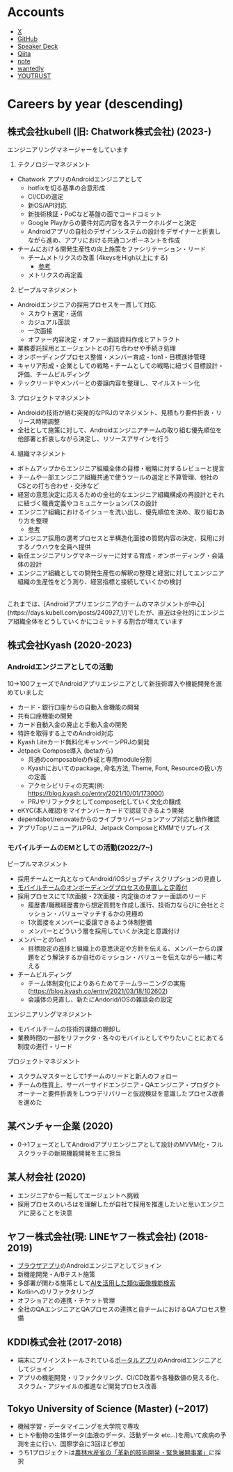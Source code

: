 # Accounts

- [X](https://x.com/sudo5in5k)
- [GitHub](https://github.com/sudo5in5k)
- [Speaker Deck](https://speakerdeck.com/sudo5in5k)
- [Qiita](https://qiita.com/sudo5in5k)
- [note](https://note.com/sudo5in5k)
- [wantedly](https://www.wantedly.com/id/sho_ushikubo_cw)
- [YOUTRUST](https://youtrust.jp/users/ussy0516)


# Careers by year (descending)

## 株式会社kubell (旧: Chatwork株式会社) (2023-)
エンジニアリングマネージャーをしています
1. テクノロジーマネジメント
- Chatwork アプリのAndroidエンジニアとして
    - hotfixを切る基準の合意形成
    - CI/CDの選定
    - 新OS/API対応
    - 新技術検証・PoCなど基盤の面でコードコミット
    - Google Playからの要件対応内容を各ステークホルダーと決定
    - Androidアプリの自社のデザインシステムの設計をデザイナーと折衷しながら進め、アプリにおける共通コンポーネントを作成
- チームにおける開発生産性の向上施策をファシリテーション・リード
    - チームメトリクスの改善 (4keysをHigh以上にする)
        - [参考](https://creators-note.chatwork.com/entry/2024/12/18/175518)
    - メトリクスの再定義
2. ピープルマネジメント
- Androidエンジニアの採用プロセスを一貫して対応
    - スカウト選定・送信
    - カジュアル面談
    - 一次面接
    - オファー内容決定・オファー面談資料作成とアトラクト
- 業務委託採用とエージェントとの打ち合わせや手続き処理
- オンボーディングプロセス整備・メンバー育成・1on1・目標進捗管理
- キャリア形成・企業としての戦略・チームとしての戦略に紐づく目標設計・評価、チームビルディング
- テックリードやメンバーとの委譲内容を整理し、マイルストーン化
3. プロジェクトマネジメント
- Androidの技術が絡む突発的なPRJのマネジメント、見積もり要件折衷・リリース時期調整
- 全社として施策に対して、Androidエンジニアチームの取り組む優先順位を他部署と折衷しながら決定し、リソースアサインを行う
4. 組織マネジメント
- ボトムアップからエンジニア組織全体の目標・戦略に対するレビューと提言
- チームや一部エンジニア組織共通で使うツールの選定と予算管理、他社のCSとの打ち合わせ・交渉など
- 経営の意思決定に応えるための全社的なエンジニア組織構成の再設計とそれに紐づく職責定義やコミュニケーションパスの設計
- エンジニア組織におけるイシューを洗い出し、優先順位を決め、取り組むあり方を整理
    - [参考](https://speakerdeck.com/sudo5in5k/gong-chuang-xing-enziniaringumanezimento-notiao-zhan-toshi-jian)
- エンジニア採用の選考プロセスと半構造化面接の質問内容の決定、採用に対するノウハウを全員へ提供
- 新任エンジニアリングマネージャーに対する育成・オンボーディング・会議体の設計
- エンジニア組織としての開発生産性の解釈の整理と経営に対してエンジニア組織の生産性をどう測り、経営指標と接続していくかの検討

<br>
これまでは、[Androidアプリエンジニアのチームのマネジメントが中心](https://days.kubell.com/posts/240927_1/)でしたが、直近は全社的にエンジニア組織全体をどうしていくかにコミットする割合が増えています

## 株式会社Kyash (2020-2023)
### Androidエンジニアとしての活動
10->100フェーズでAndroidアプリエンジニアとして新技術導入や機能開発を進めていました

- カード・銀行口座からの自動入金機能の開発
- 共有口座機能の開発
- カード自動入金の廃止と手動入金の開発
- 特許を取得する上でのAndroid対応
- Kyash Liteカード無料化キャンペーンPRJの開発
- Jetpack Compose導入 (betaから)
    - 共通のcomposableの作成と専用module分割
    - Kyashにおいてのpackage, 命名方法, Theme, Font, Resourceの扱い方の定義
    - アクセシビリティの充実(例: https://blog.kyash.co/entry/2021/10/01/173000)
    - PRJやリファクタとしてcompose化していく文化の醸成
- eKYC(本人確認)をマイナンバーカードで認証できるよう開発
- dependabot/renovateからのライブラリバージョンアップ対応と動作確認
- アプリTopリニューアルPRJ、Jetpack ComposeとKMMでリプレイス

### モバイルチームのEMとしての活動(2022/7~)

ピープルマネジメント
- 採用チームと一丸となってAndroid/iOSジョブディスクリプションの見直し
- [モバイルチームのオンボーディングプロセスの見直しと定義付](https://speakerdeck.com/sudo5in5k/kyashmobairuenzinianoonbodeingu)
- 採用プロセスにて1次面接・2次面接・内定後のオファー面談のリード
    - 履歴書/職務経歴書から想定質問を作成し進行、技術力ならびに会社とミッション・バリューマッチするかの見極め
    - 1次面接をメンバーに委譲できるよう体制整備
    - メンバーとどういう層を採用していくか決定と意識付け
- メンバーとの1on1
    - 目標設定の進捗と組織上の意思決定や方針を伝える、メンバーからの課題をどう解決するか自社のミッション・バリューを伝えながら一緒に考える
- チームビルディング
    - チーム体制変化によりあらためてチームラーニングの実施(https://blog.kyash.co/entry/2021/03/18/102602)
    - 会議体の見直し、新たにAndorid/iOSの雑談会の設定

エンジニアリングマネジメント
- モバイルチームの技術的課題の棚卸し
- 業務時間の一部をリファクタ・各々のモバイルとしてやりたいことにあてる制度の進行・リード

プロジェクトマネジメント
- スクラムマスターとして1チームのリードと新人のフォロー
- チームの性質上、サーバーサイドエンジニア・QAエンジニア・プロダクトオーナーと要件折衷をしつつデリバリーと仮説検証を意識したプロセス改善を進めた

## 某ベンチャー企業 (2020)
- 0→1フェーズとしてAndroidアプリエンジニアとして設計のMVVM化・フルスクラッチの新規機能開発を主に担当

## 某人材会社 (2020)
- エンジニアから一転してエージェントへ挑戦
- 採用プロセスのいろはを理解したが自社で採用を推進したいと思いエンジニアに戻ることを決意

## ヤフー株式会社(現: LINEヤフー株式会社) (2018-2019)
- [ブラウザアプリ](https://play.google.com/store/apps/details?id=jp.co.yahoo.android.ybrowser&hl=ja)のAndroidエンジニアとしてジョイン
- 新機能開発・A/Bテスト施策
- 多部署が関わる施策として[AIを活用した類似画像機能検索](https://www.itmedia.co.jp/news/articles/1907/03/news107.html)
- Kotlinへのリファクタリング
- オフショアとの連携・チケット管理
- 全社のQAエンジニアとQAプロセスの連携と自チームにおけるQAプロセス整備

## KDDI株式会社 (2017-2018)
- 端末にプリインストールされている[ポータルアプリ](https://www.au.com/mobile/service/au-service-top/)のAndroidエンジニアとしてジョイン
- アプリの機能開発・リファクタリング、CI/CD改善や各種数値の見える化、スクラム・アジャイルの推進など開発プロセス改善

## Tokyo University of Science (Master) (~2017)
- 機械学習・データマイニングを大学院で専攻
- ヒトや動物の生体データ(血液のデータ、活動データ etc...)を用いて疾病の予測を主に行い、国際学会に3回ほど参加
- うち1プロジェクトは[農林水産省の「革新的技術開発・緊急展開事業」](https://news.mynavi.jp/techplus/article/20160808-a312/)に採択
